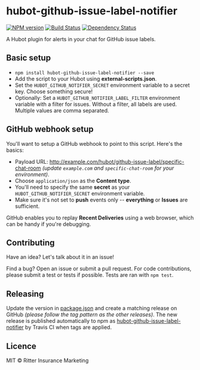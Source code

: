 # hubot-github-issue-label-notifier
[![NPM version][npm-image]][npm-url] [![Build Status][travis-image]][travis-url] [![Dependency Status][daviddm-image]][daviddm-url]

A Hubot plugin for alerts in your chat for GitHub issue labels.

## Basic setup

- `npm install hubot-github-issue-label-notifier --save`
- Add the script to your Hubot using **external-scripts.json**.
- Set the `HUBOT_GITHUB_NOTIFIER_SECRET` environment variable to a secret key. Choose something secure!
- Optionally: Set a `HUBOT_GITHUB_NOTIFIER_LABEL_FILTER` environment variable with a filter for issues. Without a filter, all labels are used. Multiple values are comma separated.

## GitHub webhook setup

You'll want to setup a GitHub webhook to point to this script. Here's the basics:

- Payload URL: http://example.com/hubot/github-issue-label/specific-chat-room *(update `example.com` and `specific-chat-room` for your environment)*.
- Choose `application/json` as the **Content type**.
- You'll need to specify the same **secret** as your `HUBOT_GITHUB_NOTIFIER_SECRET` environment variable.
- Make sure it's not set to **push** events only -- **everything** or **Issues** are sufficient.

GitHub enables you to replay **Recent Deliveries** using a web browser, which can be handy if you're debugging.

## Contributing

Have an idea? Let's talk about it in an issue!

Find a bug? Open an issue or submit a pull request. For code contributions, please submit a test or tests if possible. Tests are ran with `npm test`.

## Releasing

Update the version in [package.json](https://github.com/ritterim/hubot-github-issue-label-notifier/blob/master/package.json) and create a matching release on GitHub *(please follow the tag pattern as the other releases)*. The new release is published automatically to npm as [hubot-github-issue-label-notifier][npm-url] by Travis CI when tags are applied.

## Licence

MIT © Ritter Insurance Marketing


[npm-image]: https://badge.fury.io/js/hubot-github-issue-label-notifier.svg
[npm-url]: https://npmjs.org/package/hubot-github-issue-label-notifier
[travis-image]: https://travis-ci.org/ritterim/hubot-github-issue-label-notifier.svg?branch=master
[travis-url]: https://travis-ci.org/ritterim/hubot-github-issue-label-notifier
[daviddm-image]: https://david-dm.org/ritterim/hubot-github-issue-label-notifier.svg?theme=shields.io
[daviddm-url]: https://david-dm.org/ritterim/hubot-github-issue-label-notifier
